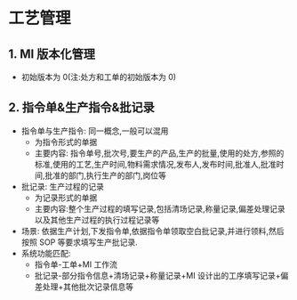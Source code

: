 # 工艺管理

## 1. MI 版本化管理

- 初始版本为 0(注:处方和工单的初始版本为 0)

## 2. 指令单&生产指令&批记录

- 指令单与生产指令: 同一概念,一般可以混用
  - 为指令形式的单据
  - 主要内容: 指令单号,批次号,要生产的产品,生产的批量,使用的处方,参照的标准,使用的工艺,生产时间,物料需求情况,发布人,发布时间,批准人,批准时间,批准的部门,执行生产的部门,岗位等
- 批记录: 生产过程的记录
  - 为记录形式的单据
  - 主要内容:整个生产过程的填写记录,包括清场记录,称量记录,偏差处理记录以及其他生产过程的执行过程记录等
- 场景: 依据生产计划,下发指令单,依据指令单领取空白批记录,并进行领料,然后按照 SOP 等要求填写生产批记录.
- 系统功能匹配:
  - 指令单-工单+MI 工作流
  - 批记录-部分指令信息+清场记录+称量记录+MI 设计出的工序填写记录+偏差处理+其他批次记录信息等

